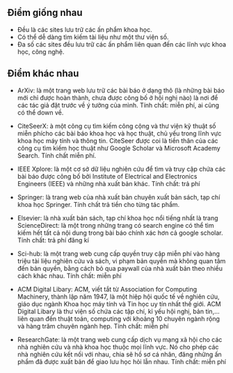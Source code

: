 ## Điểm giống nhau
 + Đều là các sites lưu trữ các ấn phẩm khoa học.
 + Có thể dễ dàng tìm kiếm tài liệu như một thư viện số.
 + Đa số các sites đều lưu trữ các ấn phẩm liên quan đến các lĩnh vực khoa học, công nghệ.
## Điểm khác nhau
+ ArXiv: là một trang web lưu trữ các bài báo ở dạng thô (là những bài báo mới chỉ được hoàn thành, chưa được công bố ở hội nghị nào) là nơi để các tác giả đặt trước về ý tưởng của mình. Tính chất: miễn phí, ai cũng có thể down về.

+ CiteSeerX: à một công cụ tìm kiếm công cộng và thư viện kỹ thuật số miễn phícho các bài báo khoa học và học thuật, chủ yếu trong lĩnh vực khoa học máy tính và thông tin. CiteSeer được coi là tiền thân của các công cụ tìm kiếm học thuật như Google Scholar và Microsoft Academy Search. Tính chất miễn phí.

+ IEEE Xplore: là một cơ sở dữ liệu nghiên cứu để tìm và truy cập chứa các bài báo được công bố bởi Institute of Electrical and Electronics Engineers (IEEE) và những nhà xuất bản khác. Tính chất: trả phí

+ Springer: là trang web của nhà xuất bản chuyên xuất bản sách, tạp chí khoa học Springer. Tính chất trả tiền cho từng tác phẩm.

+ Elsevier: là nhà xuất bản sách, tạp chí khoa học nổi tiếng nhất là trang ScienceDirect: là một trong những trang có search engine có thể tìm kiếm hết tất cả nội dung trong bài báo chính xác hơn cả google scholar. Tính chất: trả phí đăng kí

+ Sci-hub: là một trang web cung cấp quyền truy cập miễn phí vào hàng triệu tài liệu nghiên cứu và sách, vi phạm bản quyền mà không quan tâm đến bản quyền, bằng cách bỏ qua paywall của nhà xuất bản theo nhiều cách khác nhau. Tính chất: miễn phí

+ ACM Digital Libary: ACM, viết tắt từ Association for Computing Machinery, thành lập năm 1947, là một hiệp hội quốc tế về nghiên cứu, giáo dục ngành Khoa học máy tính và Tin học uy tín nhất thế giới. ACM Digital Libary là thư viện số chứa các tập chí, kỉ yếu hội nghị, bản tin,... liên quan đến thuật toán, computing với khoảng 10 chuyên ngành rộng và hàng trăm chuyên ngành hẹp. Tính chất: miễn phí

+ ResearchGate: là một trang web cung cấp dịch vụ mạng xã hội cho các nhà nghiên cứu và nhà khoa học thuộc mọi lĩnh vực. Nó cho phép các nhà nghiên cứu kết nối với nhau, chia sẽ hồ sơ cá nhân, đăng những ấn phẩm đã được xuất bản để giao lưu học hỏi lẫn nhau. Tính chất: miễn phí
